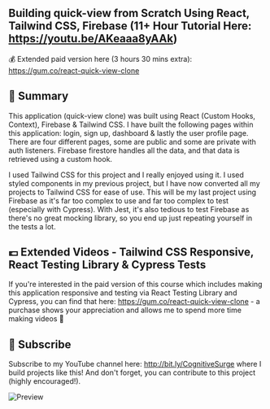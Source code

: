 ## Building quick-view from Scratch Using React, Tailwind CSS, Firebase (11+ Hour Tutorial Here: https://youtu.be/AKeaaa8yAAk)

💰 Extended paid version here (3 hours 30 mins extra): https://gum.co/react-quick-view-clone

## 📣 Summary

This application (quick-view clone) was built using React (Custom Hooks, Context), Firebase & Tailwind CSS. I have built the following pages within this application: login, sign up, dashboard & lastly the user profile page. There are four different pages, some are public and some are private with auth listeners. Firebase firestore handles all the data, and that data is retrieved using a custom hook.

I used Tailwind CSS for this project and I really enjoyed using it. I used styled components in my previous project, but I have now converted all my projects to Tailwind CSS for ease of use. This will be my last project using Firebase as it's far too complex to use and far too complex to test (especially with Cypress). With Jest, it's also tedious to test Firebase as there's no great mocking library, so you end up just repeating yourself in the tests a lot.

## 💷  Extended Videos - Tailwind CSS Responsive, React Testing Library & Cypress Tests

If you're interested in the paid version of this course which includes making this application responsive and testing via React Testing Library and Cypress, you can find that here: https://gum.co/react-quick-view-clone - a purchase shows your appreciation and allows me to spend more time making videos 🙌

## 🎥 Subscribe

Subscribe to my YouTube channel here: http://bit.ly/CognitiveSurge where I build projects like this! And don't forget, you can contribute to this project (highly encouraged!).

![Preview](quick-view-preview.png?raw=true)
